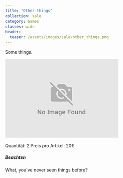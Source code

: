 ```yaml
---
title: "Other things"
collection: sale
category: Games
classes: wide
header: 
  teaser: /assets/images/sale/other_things.png
---
```


Some things.

<img src="/assets/images/sale/other_things.png" alt="Other things">

Quantität: 2
Preis pro Artikel: 20€

##### Beachten
What, you've never seen things before?